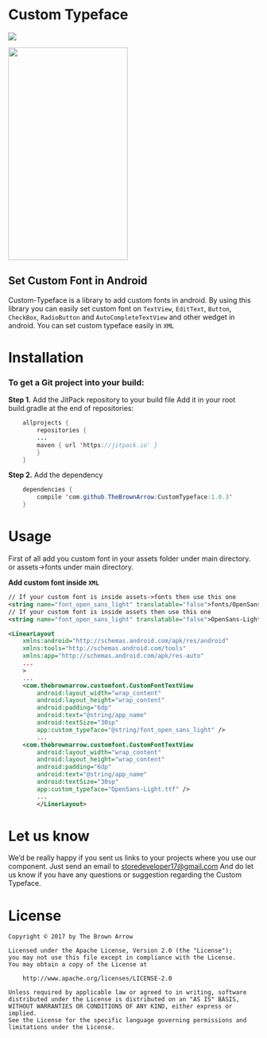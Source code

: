 # Custom Typeface

[![](https://jitpack.io/v/TheBrownArrow/CustomTypeface.svg)](https://jitpack.io/#TheBrownArrow/CustomTypeface)

<img src="https://github.com/TheBrownArrow/CustomTypeface/blob/master/screenshot.png" alt text="Screenshot" width="240" height="427" />


## Set Custom Font in Android

Custom-Typeface is a library to add custom fonts in android. By using this library you can easily set custom font on `TextView`, `EditText`, `Button`, `CheckBox`, `RadioButton` and `AutoCompleteTextView` and other wedget in android.
You can set custom typeface easily in `XML`


# Installation

### To get a Git project into your build:

**Step 1.** Add the JitPack repository to your build file
Add it in your root build.gradle at the end of repositories:
```java
    allprojects {
        repositories {
        ...
        maven { url 'https://jitpack.io' }
        }
    }
```
**Step 2.** Add the dependency
```java
    dependencies {
        compile 'com.github.TheBrownArrow:CustomTypeface:1.0.3'
    }
```


# Usage

First of all add you custom font in your assets folder under main directory. or assets->fonts under main directory.

**Add custom font inside `XML`**
```xml
// If your custom font is inside assets->fonts then use this one
<string name="font_open_sans_light" translatable="false">fonts/OpenSans-Light.ttf</string>
// If your custom font is inside assets then use this one
<string name="font_open_sans_light" translatable="false">OpenSans-Light.ttf</string>

<LinearLayout
    xmlns:android="http://schemas.android.com/apk/res/android"
    xmlns:tools="http://schemas.android.com/tools"
    xmlns:app="http://schemas.android.com/apk/res-auto"
    ...
    >
    ...
    <com.thebrownarrow.customfont.CustomFontTextView
        android:layout_width="wrap_content"
        android:layout_height="wrap_content"
        android:padding="6dp"
        android:text="@string/app_name"
        android:textSize="30sp"
        app:custom_typeface="@string/font_open_sans_light" />
        ...
    <com.thebrownarrow.customfont.CustomFontTextView
        android:layout_width="wrap_content"
        android:layout_height="wrap_content"
        android:padding="6dp"
        android:text="@string/app_name"
        android:textSize="30sp"
        app:custom_typeface="OpenSans-Light.ttf" />
        ...
        </LinerLayout>
```


# Let us know
We’d be really happy if you sent us links to your projects where you use our component. Just send an email to <a href="mailto:storedeveloper17@gmail.com">storedeveloper17@gmail.com</a> And do let us know if you have any questions or suggestion regarding the Custom Typeface.


# License

```
Copyright © 2017 by The Brown Arrow

Licensed under the Apache License, Version 2.0 (the "License");
you may not use this file except in compliance with the License.
You may obtain a copy of the License at

    http://www.apache.org/licenses/LICENSE-2.0

Unless required by applicable law or agreed to in writing, software
distributed under the License is distributed on an "AS IS" BASIS,
WITHOUT WARRANTIES OR CONDITIONS OF ANY KIND, either express or implied.
See the License for the specific language governing permissions and
limitations under the License.
```
